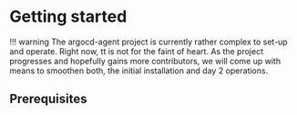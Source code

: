 # Getting started

!!! warning
    The argocd-agent project is currently rather complex to set-up and operate. Right now, tt is not for the faint of heart. As the project progresses and hopefully gains more contributors, we will come up with means to smoothen both, the initial installation and day 2 operations.

## Prerequisites

